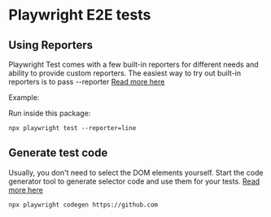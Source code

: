 # Playwright E2E tests

## Using Reporters

Playwright Test comes with a few built-in reporters for different needs and ability to provide custom reporters. The easiest way to try out built-in reporters is to pass --reporter [Read more here](https://playwright.dev/docs/test-reporters/)

Example:

Run inside this package:

```
npx playwright test --reporter=line
```

## Generate test code
Usually, you don't need to select the DOM elements yourself. Start the code generator tool to generate selector code and use them for your tests.
[Read more here](https://playwright.dev/docs/codegen#generate-tests)

```
npx playwright codegen https://github.com
```